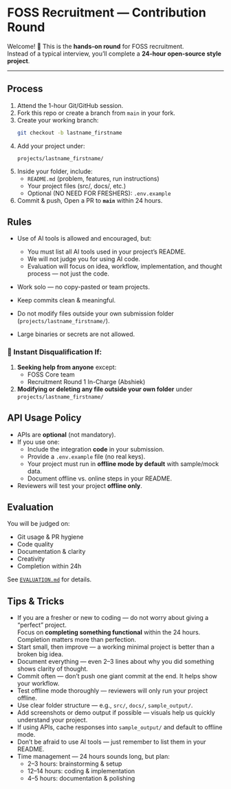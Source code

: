 # FOSS Recruitment — Contribution Round

Welcome! 🎉 This is the **hands-on round** for FOSS recruitment.  
Instead of a typical interview, you’ll complete a **24-hour open-source style project**.

---

## Process
1. Attend the 1-hour Git/GitHub session.
2. Fork this repo or create a branch from `main` in your fork.
3. Create your working branch:  
   ```bash
   git checkout -b lastname_firstname
   ```
4. Add your project under:
   ```
   projects/lastname_firstname/
   ```
5. Inside your folder, include:
   - `README.md` (problem, features, run instructions)
   - Your project files (src/, docs/, etc.)
   - Optional (NO NEED FOR FRESHERS): `.env.example`
6. Commit & push, Open a PR to **`main`** within 24 hours.

## Rules
- Use of AI tools is allowed and encouraged, but:
  - You must list all AI tools used in your project’s README.
  - We will not judge you for using AI code.
  - Evaluation will focus on idea, workflow, implementation, and thought process — not just the code.

- Work solo — no copy-pasted or team projects.
- Keep commits clean & meaningful.
- Do not modify files outside your own submission folder (`projects/lastname_firstname/`).
- Large binaries or secrets are not allowed.


### 🚨 Instant Disqualification If:
1. **Seeking help from anyone** except:
   - FOSS Core team
   - Recruitment Round 1 In-Charge (Abshiek)
2. **Modifying or deleting any file outside your own folder** under `projects/lastname_firstname/`

## API Usage Policy
- APIs are **optional** (not mandatory).  
- If you use one:
  - Include the integration **code** in your submission.
  - Provide a `.env.example` file (no real keys).
  - Your project must run in **offline mode by default** with sample/mock data.
  - Document offline vs. online steps in your README.
- Reviewers will test your project **offline only**.

## Evaluation
You will be judged on:
- Git usage & PR hygiene
- Code quality
- Documentation & clarity
- Creativity
- Completion within 24h

See [`EVALUATION.md`](./EVALUATION.md) for details.

## Tips & Tricks

- If you are a fresher or new to coding — do not worry about giving a “perfect” project.  
  Focus on **completing something functional** within the 24 hours. Completion matters more than perfection.
- Start small, then improve — a working minimal project is better than a broken big idea.
- Document everything — even 2–3 lines about why you did something shows clarity of thought.
- Commit often — don’t push one giant commit at the end. It helps show your workflow.
- Test offline mode thoroughly — reviewers will only run your project offline.
- Use clear folder structure — e.g., `src/`, `docs/`, `sample_output/`.
- Add screenshots or demo output if possible — visuals help us quickly understand your project.
- If using APIs, cache responses into `sample_output/` and default to offline mode.
- Don’t be afraid to use AI tools — just remember to list them in your README.
- Time management — 24 hours sounds long, but plan:  
  - 2–3 hours: brainstorming & setup  
  - 12–14 hours: coding & implementation  
  - 4–5 hours: documentation & polishing
